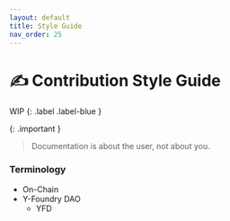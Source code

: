 ```yaml
---
layout: default
title: Style Guide
nav_order: 25
---
```


# ✍️ Contribution Style Guide

WIP
{: .label .label-blue }

{: .important }
> Documentation is about the user, not about you.

### Terminology

* On-Chain
* Y-Foundry DAO
    - YFD
